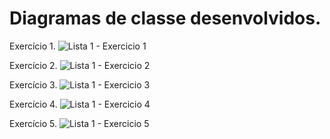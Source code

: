 # Diagramas de classe desenvolvidos.

Exercício 1.
![Lista 1 - Exercicio 1](https://user-images.githubusercontent.com/58220939/92681385-e0c9e280-f303-11ea-9ef4-772173687324.png)

Exercício 2.
![Lista 1 - Exercicio 2](https://user-images.githubusercontent.com/58220939/92681435-fdfeb100-f303-11ea-8a00-4f6fa43e07fd.png)

Exercício 3.
![Lista 1 - Exercicio 3](https://user-images.githubusercontent.com/58220939/92681456-0c4ccd00-f304-11ea-81fe-593b37e64367.png)

Exercício 4.
![Lista 1 - Exercicio 4](https://user-images.githubusercontent.com/58220939/92681473-179ff880-f304-11ea-95b4-203e9f499e2b.png)

Exercício 5.
![Lista 1 - Exercicio 5](https://user-images.githubusercontent.com/58220939/92681508-30101300-f304-11ea-99e4-f24a3516074c.png)
